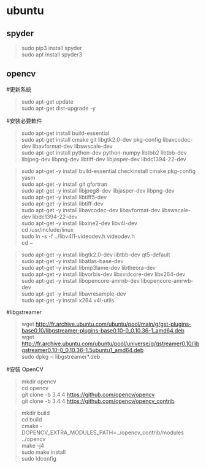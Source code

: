 # ubuntu  
  
## spyder  
> sudo pip3 install spyder  
> sudo apt install spyder3  

## opencv  
#更新系統  
> sudo apt-get update  
> sudo apt-get dist-upgrade -y  
  
#安裝必要軟件  
> sudo apt-get install build-essential  
> sudo apt-get install cmake git libgtk2.0-dev pkg-config libavcodec-dev libavformat-dev libswscale-dev  
> sudo apt-get install python-dev python-numpy libtbb2 libtbb-dev libjpeg-dev libpng-dev libtiff-dev libjasper-dev libdc1394-22-dev  
  
> sudo apt-get -y install build-essential checkinstall cmake pkg-config yasm  
> sudo apt-get -y install git gfortran  
> sudo apt-get -y install libjpeg8-dev libjasper-dev libpng-dev  
> sudo apt-get -y install libtiff5-dev  
> sudo apt-get -y install libtiff-dev  
> sudo apt-get -y install libavcodec-dev libavformat-dev libswscale-dev libdc1394-22-dev  
> sudo apt-get -y install libxine2-dev libv4l-dev  
> cd /usr/include/linux  
> sudo ln -s -f ../libv4l1-videodev.h videodev.h  
> cd ~  
  
> sudo apt-get -y install libgtk2.0-dev libtbb-dev qt5-default  
> sudo apt-get -y install libatlas-base-dev  
> sudo apt-get -y install libmp3lame-dev libtheora-dev  
> sudo apt-get -y install libvorbis-dev libxvidcore-dev libx264-dev  
> sudo apt-get -y install libopencore-amrnb-dev libopencore-amrwb-dev  
> sudo apt-get -y install libavresample-dev  
> sudo apt-get -y install x264 v4l-utils  
  
#libgstreamer  
> wget http://fr.archive.ubuntu.com/ubuntu/pool/main/g/gst-plugins-base0.10/libgstreamer-plugins-base0.10-0_0.10.36-1_amd64.deb  
> wget http://fr.archive.ubuntu.com/ubuntu/pool/universe/g/gstreamer0.10/libgstreamer0.10-0_0.10.36-1.5ubuntu1_amd64.deb  
> sudo dpkg -i libgstreamer*.deb  
  
#安裝 OpenCV  
> mkdir opencv  
> cd opencv  
> git clone -b 3.4.4 https://github.com/opencv/opencv  
> git clone -b 3.4.4 https://github.com/opencv/opencv_contrib  
  
> mkdir build  
> cd build  
> cmake -DOPENCV_EXTRA_MODULES_PATH=../opencv_contrib/modules ../opencv  
> make -j4  
> sudo make install  
> sudo ldconfig  
  
